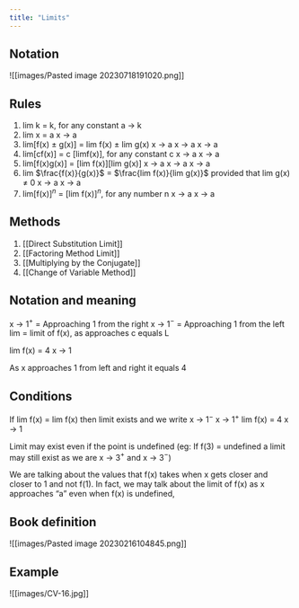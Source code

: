 ```yaml
---
title: "Limits"
---
```

## Notation

![[images/Pasted image 20230718191020.png]]

## Rules
1. lim k = k, for any constant
	a -> k
2. lim x = a
	x -> a
3. lim\[f(x) $\pm$ g(x)] = lim f(x) $\pm$ lim g(x)
	x -> a                    x -> a        x -> a
4. lim\[cf(x)] = c \[limf(x)], for any constant c
	x -> a          x -> a
5. lim\[f(x)g(x)] = \[lim f(x)]\[lim g(x)]
	x -> a                x -> a     x -> a
6. lim $\frac{f(x)}{g(x)}$ = $\frac{lim f(x)}{lim g(x)}$ provided that lim g(x) $\neq$ 0
	x -> a        x -> a
7. lim\[f(x)]$^n$ = \[lim f(x)]$^n$, for any number n
	x -> a	        x -> a

## Methods
1. [[Direct Substitution Limit]]
2. [[Factoring Method Limit]]
3. [[Multiplying by the Conjugate]]
4. [[Change of Variable Method]]
## Notation and meaning
x -> 1$^+$ = Approaching 1 from the right
x -> 1$^-$ = Approaching 1 from the left
lim = limit of f(x), as approaches c equals L

lim f(x) = 4
x -> 1

As x approaches 1 from left and right it equals 4

## Conditions

If lim f(x) = lim f(x) then limit exists and we write
	x -> 1$^-$   x -> 1$^+$ 
lim f(x) = 4
	x -> 1

Limit may exist even if the point is undefined (eg: If f(3) = undefined a limit may still exist as we are x -> 3$^+$ and x -> 3$^-$)

We are talking about the values that f(x) takes when x gets closer and closer to 1 and not f(1). In fact, we may talk about the limit of f(x) as x approaches “a” even when f(x) is undefined,

## Book definition
![[images/Pasted image 20230216104845.png]]

## Example

![[images/CV-16.jpg]]